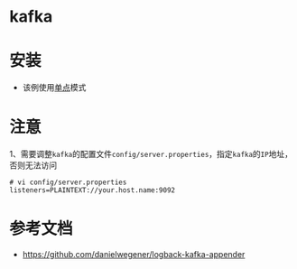 # kafka

# 安装

+ 该例使用[单点](https://github.com/hualuomoli/config/tree/kafka/kafka/single)模式

# 注意

1、需要调整`kafka`的配置文件`config/server.properties`，指定`kafka`的`IP`地址，否则无法访问
```
# vi config/server.properties
listeners=PLAINTEXT://your.host.name:9092
```

# 参考文档
+ https://github.com/danielwegener/logback-kafka-appender
